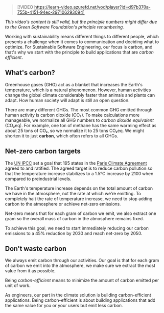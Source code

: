 > [!VIDEO https://learn-video.azurefd.net/vod/player?id=d97b370a-755b-4151-94ec-297106293094]

*This video's content is still valid, but the principle numbers might differ due to the Green Software Foundation's principle renumbering.*

Working with sustainability means different things to different people, which presents a challenge when it comes to communication and deciding what to optimize. For Sustainable Software Engineering, our focus is carbon, and that's why we start with the principle to build applications that are *carbon efficient*.

## What's carbon?

Greenhouse gases (GHG) act as a blanket that increases the Earth's temperature, which is a natural phenomenon. However, human activities change the global climate considerably faster than animals and plants can adapt. How human society will adapt is still an open question.

There are many different GHGs. The most common GHG emitted through human activity is carbon dioxide (CO₂). To make calculations more manageable, we normalize all GHG numbers to *carbon dioxide equivalent* (CO₂eq). For example, one ton of methane has the same warming effect as about 25 tons of CO₂, so we normalize it to 25 tons CO₂eq. We might shorten it to just **carbon**, which often refers to all GHGs.

## Net-zero carbon targets

The [UN IPCC](https://www.theguardian.com/environment/2011/dec/06/what-is-ipcc) set a goal that 195 states in the [Paris Climate Agreement](https://unfccc.int/process-and-meetings/the-paris-agreement/the-paris-agreement) agreed to and ratified. The agreed target is to reduce carbon pollution so that the temperature increase stabilizes to a 1.5&deg;C increase by 2100 when compared to preindustrial levels.

The Earth's temperature increase depends on the total amount of carbon we have in the atmosphere, not the rate at which we're emitting. To completely halt the rate of temperature increase, we need to stop adding carbon to the atmosphere or achieve net-zero emissions.

Net-zero means that for each gram of carbon we emit, we also extract one gram so the overall mass of carbon in the atmosphere remains fixed.

To achieve this goal, we need to start immediately reducing our carbon emissions to a 45% reduction by 2030 and reach net-zero by 2050.

## Don't waste carbon

We always emit carbon through our activities. Our goal is that for each gram of carbon we emit into the atmosphere, we make sure we extract the most value from it as possible.

Being *carbon-efficient* means to minimize the amount of carbon emitted per unit of work.

As engineers, our part in the climate solution is building carbon-efficient applications. Being carbon-efficient is about building applications that add the same value for you or your users but emit less carbon.
